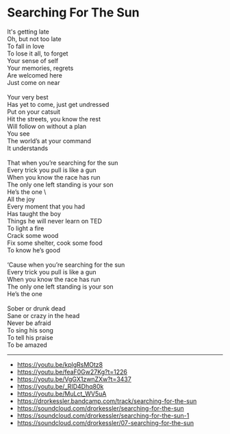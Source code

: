 # Searching For The Sun

It's getting late\
Oh, but not too late\
To fall in love\
To lose it all, to forget\
Your sense of self\
Your memories, regrets\
Are welcomed here\
Just come on near\
\
Your very best\
Has yet to come, just get undressed\
Put on your catsuit\
Hit the streets, you know the rest\
Will follow on without a plan\
You see\
The world’s at your command\
It understands\
\
That when you’re searching for the sun\
Every trick you pull is like a gun\
When you know the race has run\
The only one left standing is your son\
He’s the one
\       
All the joy\
Every moment that you had\
Has taught the boy\
Things he will never learn on TED\
To light a fire\
Crack some wood\
Fix some shelter, cook some food\
To know he’s good\
\
‘Cause when you’re searching for the sun\
Every trick you pull is like a gun\
When you know the race has run\
The only one left standing is your son\
He’s the one\
\
Sober or drunk dead\
Sane or crazy in the head\
Never be afraid\
To sing his song\
To tell his praise\
To be amazed

---
- https://youtu.be/kplgRsMOtz8
- https://youtu.be/feaF0Gw27Kg?t=1226
- https://youtu.be/VgGX1zwnZXw?t=3437
- https://youtu.be/_RID4Dhq80k
- https://youtu.be/MuLct_WV5uA
- https://drorkessler.bandcamp.com/track/searching-for-the-sun
- https://soundcloud.com/drorkessler/searching-for-the-sun
- https://soundcloud.com/drorkessler/searching-for-the-sun-1
- https://soundcloud.com/drorkessler/07-searching-for-the-sun
